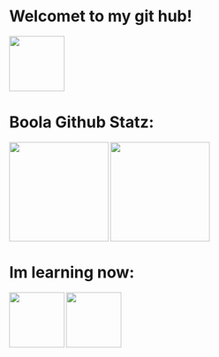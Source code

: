 <html>
  
  <body>
    <h1>Welcomet to my git hub!</h1>
    <img height="100cm" weight="50" align="down" src="https://cdn.discordapp.com/emojis/946893257428836433.gif?size=48&quality=lossless"/> 
    <h1>
      Boola Github Statz:
    </h1>
    <img height="180cm" align="left" src="https://media.discordapp.net/attachments/761658062271807560/849598154482909215/garai_mono_kakakka.gif"/>
    <img height="180cm" align="center" src="https://github-readme-stats.vercel.app/api?username=Huguinkkj&show_icons=true&theme=radical&include_all_commits=true&count_private=private"/>
    <body>
    <h1>Im learning now:</h1>
    <img height="100cm" align="left" id="Javascripticon" src="https://user-images.githubusercontent.com/98499607/167263270-b51e9dcd-879a-4ae8-858a-48c0b8885bcf.gif" onclick=(https://developer.mozilla.org/en-US/docs/Web/JavaScript)/>
    <img height="100cm" align="center" src="https://cdn.discordapp.com/emojis/807008472528584714.gif?size=32"/>
    </body>
  </body>
</html>
